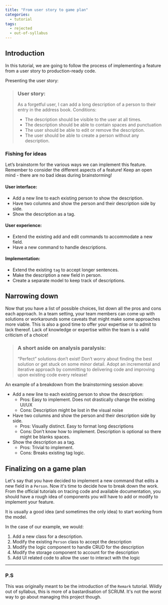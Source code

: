 ```yaml
---
title: "From user story to game plan"
categories:
  - tutorial
tags:
  - rejected
  - out-of-syllabus
---
```


## Introduction 

In this tutorial, we are going to follow the process of implementing a feature from a user story to production-ready code.

Presenting the user story:

> ### User story: 
> As a forgetful user, I can add a long description of a person to their entry in the address book.
Conditions:
> * The description should be visible to the user at all times.
> * The description should be able to contain spaces and punctuation
> * The user should be able to edit or remove the description.
> * The user should be able to create a person without any description.

### Fishing for ideas
Let’s brainstorm for the various ways we can implement this feature.
Remember to consider the different aspects of a feature!
Keep an open mind - there are no bad ideas during brainstorming! 

#### User interface:
* Add a new line to each existing person to show the description.
* Have two columns and show the person and their description side by side.
* Show the description as a tag.

#### User experience: 
* Extend the existing add and edit commands to accommodate a new field.
* Have a new command to handle descriptions.

#### Implementation:
* Extend the existing `tag` to accept longer sentences.
* Make the description a new field in person.
* Create a separate model to keep track of descriptions. 

## Narrowing down
Now that you have a list of possible choices, list down all the pros and cons each approach.
In a team setting, your team members can come up with solutions or workarounds some caveats that might make some approaches more viable.
This is also a good time to offer your expertise or to admit to lack thereof.
Lack of knowledge or expertise within the team is a valid criticism of a choice! 

> ### A short aside on analysis paralysis:
> “Perfect” solutions don’t exist! 
> Don’t worry about finding the best solution or get stuck on some minor detail.
> Adopt an incremental and iterative approach by committing to delivering code and improving upon existing code every release!

An example of a breakdown from the brainstorming session above:

* Add a new line to each existing person to show the description:
    * Pros: Easy to implement. Does not drastically change the existing UI/UX
    * Cons: Description might be lost in the visual noise 
* Have two columns and show the person and their description side by side.
    * Pros: Visually distinct. Easy to format long descriptions 
    * Cons: Don’t know how to implement. Description is optional so there might be blanks spaces.
* Show the description as a tag.
    * Pros: Trivial to implement.
    * Cons: Breaks existing tag logic. 

## Finalizing on a game plan

Let's say that you have decided to implement a new command that edits a new field in a `Person`.
Now it's time to decide how to break down the work.
From the official tutorials on tracing code and available documentation, you should have a rough idea of components you will have to add or modify to implement your feature.

It is usually a good idea (and sometimes the only idea) to start working from the model.

In the case of our example, we would:

1. Add a new class for a description.
1. Modify the existing `Person` class to accept the description
1. Modify the logic component to handle CRUD for the description
1. Modify the storage component to account for the description
1. Add UI related code to allow the user to interact with the logic

---

### P.S 

This was originally meant to be the introduction of the `Remark` tutorial. 
Wildly out of syllabus, this is more of a bastardisation of SCRUM.
It's not the worst way to go about managing this project though. 
  

